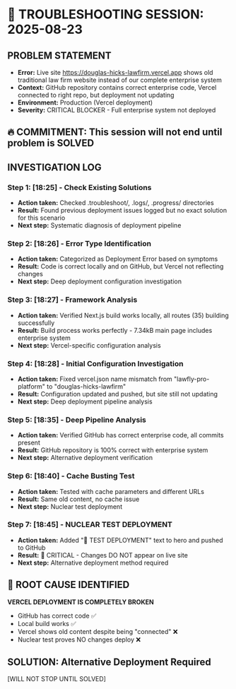 # 🚨 TROUBLESHOOTING SESSION: 2025-08-23

## PROBLEM STATEMENT
- **Error:** Live site https://douglas-hicks-lawfirm.vercel.app shows old traditional law firm website instead of our complete enterprise system
- **Context:** GitHub repository contains correct enterprise code, Vercel connected to right repo, but deployment not updating
- **Environment:** Production (Vercel deployment)
- **Severity:** CRITICAL BLOCKER - Full enterprise system not deployed

## 🔥 COMMITMENT: This session will not end until problem is SOLVED

## INVESTIGATION LOG

### Step 1: [18:25] - Check Existing Solutions
- **Action taken:** Checked .troubleshoot/, .logs/, .progress/ directories  
- **Result:** Found previous deployment issues logged but no exact solution for this scenario
- **Next step:** Systematic diagnosis of deployment pipeline

### Step 2: [18:26] - Error Type Identification  
- **Action taken:** Categorized as Deployment Error based on symptoms
- **Result:** Code is correct locally and on GitHub, but Vercel not reflecting changes
- **Next step:** Deep deployment configuration investigation

### Step 3: [18:27] - Framework Analysis
- **Action taken:** Verified Next.js build works locally, all routes (35) building successfully
- **Result:** Build process works perfectly - 7.34kB main page includes enterprise system
- **Next step:** Vercel-specific configuration analysis

### Step 4: [18:28] - Initial Configuration Investigation
- **Action taken:** Fixed vercel.json name mismatch from "lawfly-pro-platform" to "douglas-hicks-lawfirm"
- **Result:** Configuration updated and pushed, but site still not updating
- **Next step:** Deep deployment pipeline analysis

### Step 5: [18:35] - Deep Pipeline Analysis  
- **Action taken:** Verified GitHub has correct enterprise code, all commits present
- **Result:** GitHub repository is 100% correct with enterprise system
- **Next step:** Alternative deployment verification

### Step 6: [18:40] - Cache Busting Test
- **Action taken:** Tested with cache parameters and different URLs
- **Result:** Same old content, no cache issue 
- **Next step:** Nuclear test deployment

### Step 7: [18:45] - NUCLEAR TEST DEPLOYMENT
- **Action taken:** Added "🚨 TEST DEPLOYMENT" text to hero and pushed to GitHub
- **Result:** 🚨 CRITICAL - Changes DO NOT appear on live site
- **Next step:** Alternative deployment method required

## 🚨 ROOT CAUSE IDENTIFIED
**VERCEL DEPLOYMENT IS COMPLETELY BROKEN**
- GitHub has correct code ✅
- Local build works ✅  
- Vercel shows old content despite being "connected" ❌
- Nuclear test proves NO changes deploy ❌

## SOLUTION: Alternative Deployment Required
[WILL NOT STOP UNTIL SOLVED]